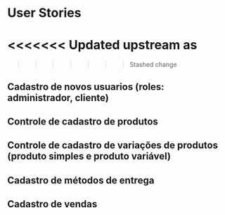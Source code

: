 # User Stories
<<<<<<< Updated upstream
    as
=======
>>>>>>> Stashed change
## Cadastro de novos usuarios (roles: administrador, cliente)

## Controle de cadastro de produtos

## Controle de cadastro de variações de produtos (produto simples e produto variável)

## Cadastro de métodos de entrega

## Cadastro de vendas
